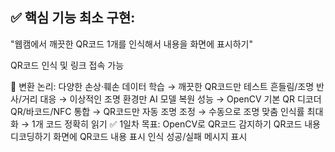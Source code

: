 ## ✅ 핵심 기능 최소 구현:
"웹캠에서 깨끗한 QR코드 1개를 인식해서 내용을 화면에 표시하기"

QR코드 인식 및 링크 접속 가능

🔧 변환 논리:
다양한 손상·훼손 데이터 학습 → 깨끗한 QR코드만 테스트
흔들림/조명 반사/거리 대응 → 이상적인 조명 환경만
AI 모델 복원 성능 → OpenCV 기본 QR 디코더
QR/바코드/NFC 통합 → QR코드만
자동 조명 조정 → 수동으로 조명 맞춤
인식률 최대화 → 1개 코드 정확히 읽기
✅ 1일차 목표:
OpenCV로 QR코드 감지하기
QR코드 내용 디코딩하기
화면에 QR코드 내용 표시
인식 성공/실패 메시지 표시

